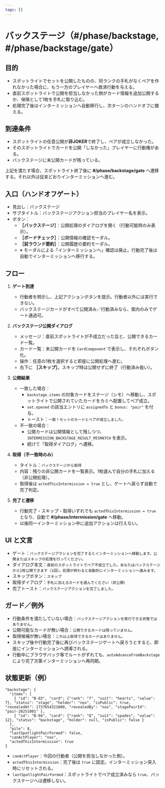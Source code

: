 ```yaml
---
tags: []
---
```


# バックステージ（#/phase/backstage, #/phase/backstage/gate）

## 目的

- スポットライトでセットを公開したものの、同ランクの手札がなくペアを作れなかった場合に、もう一方のプレイヤーへ救済行動を与える。
- 直前スポットライトで公開を担当しなかった側がカード情報を追加公開するか、保険として1枚を手札に取り込む。
- 処理完了後はインターミッションへ自動移行し、次ターンのハンドオフに備える。

## 到達条件

- スポットライトの任意公開が**非JOKER**で終了し、ペアが成立しなかった。
- そのスポットライトでカードを公開「しなかった」プレイヤーに行動権がある。
- バックステージに未公開カードが残っている。

上記を満たす場合、スポットライト終了後に **#/phase/backstage/gate** へ遷移する。それ以外は従来どおりインターミッションへ進む。

## 入口（ハンドオフゲート）

- 見出し：バックステージ
- サブタイトル：バックステージアクション担当のプレイヤー名を表示。
- ボタン：
  - **［バックステージ］**：公開処理のダイアログを開く（行動可能時のみ表示）。
  - **［ボードチェック］**：公開情報の確認モーダル。
  - **［前ラウンド要約］**：公開履歴の要約モーダル。
  - ※ モーダルによる「インターミッションへ」確認は廃止。行動完了後は自動でインターミッションへ移行する。

## フロー

1. **ゲート到達**
   - 行動者を明示し、上記アクションボタンを提示。行動者以外には実行できない。
   - バックステージカードがすべて公開済み／行動済みなら、案内のみでゲート通過可。

2. **バックステージ公開ダイアログ**
   - メッセージ：直前スポットライトが不成立だった旨と、公開できるカード一覧。
   - カード一覧：未公開カードを `CardComponent` で表示し、それぞれボタン化。
   - 操作：任意の1枚を選択すると即座に公開処理へ進む。
   - 右下に **［スキップ］**。スキップ時は公開せずに終了（行動済み扱い）。

3. **公開結果**
   - 一致した場合：
     - `backstage.items` の対象カードをステージ（シモ）へ移動し、スポットライトで公開されていたカードをカミへ配置してペア成立。
     - `set.opened` の該当エントリに `assignedTo` と `bonus: "pair"` を付与。
     - トースト：`一致！セットのカードとペアが成立しました。`
   - 不一致の場合：
     - 公開カードは公開情報として残しつつ、`INTERMISSION_BACKSTAGE_RESULT_MISMATCH` を表示。
     - 続けて「取得ダイアログ」へ遷移。

4. **取得（不一致時のみ）**
   - タイトル：`バックステージから取得`
   - 内容：残りの非公開カードを一覧表示。1枚選んで自分の手札に加える（非公開処理）。
   - 取得後は `actedThisIntermission = true` とし、ゲートへ戻らず自動で完了判定。

5. **完了と遷移**
   - 行動完了・スキップ・取得いずれでも `actedThisIntermission = true` となり、自動で **#/phase/intermission/gate** へ移動。
   - 以後同一インターミッション中に追加アクションは行えない。

## UI と文言

- ゲート：`バックステージアクションを完了するとインターミッションへ移動します。公開またはスキップの処理を行ってください。`
- ダイアログ本文：`直前のスポットライトでペア不成立でした。あなたはバックステージから1枚公開できます（1回）。処理が終わると自動的にインターミッションへ進みます。`
- スキップボタン：`スキップ`
- 取得ダイアログ：`手札に加えるカードを選んでください（非公開）`
- 完了トースト：`バックステージアクションを完了しました。`

## ガード／例外

- 行動条件を満たしていない場合：`バックステージアクションを実行できる状態ではありません。`
- 公開可能なカードが無い場合：`公開できるカードは残っていません。`
- 取得候補が無い場合：`これ以上取得できるカードはありません。`
- スキップ後や行動完了後に再びバックステージゲートへ戻ろうとすると、即座にインターミッションへ誘導される。
- 行動中にブラウザバック等でルートがずれても、`autoAdvanceFromBackstage` により完了次第インターミッションへ再同期。

## 状態更新（例）

```
"backstage": {
  "items": [
    { "id": "B-03", "card": {"rank": "7", "suit": "hearts", "value": 7}, "status": "stage", "holder": "nox", "isPublic": true, "revealedAt": 1737654321000, "revealedBy": "nox", "stagePairId": "pair-20251001" },
    { "id": "B-04", "card": {"rank": "Q", "suit": "spades", "value": 12}, "status": "backstage", "holder": null, "isPublic": false }
  ],
  "pile": 8,
  "lastSpotlightPairFormed": false,
  "canActPlayer": "nox",
  "actedThisIntermission": true
}
```

- `canActPlayer`：今回の行動者（公開を担当しなかった側）。
- `actedThisIntermission`：完了後は `true` に固定。インターミッション突入時にリセットされる。
- `lastSpotlightPairFormed`：スポットライトでペア成立済みなら `true`、バックステージへは遷移しない。

